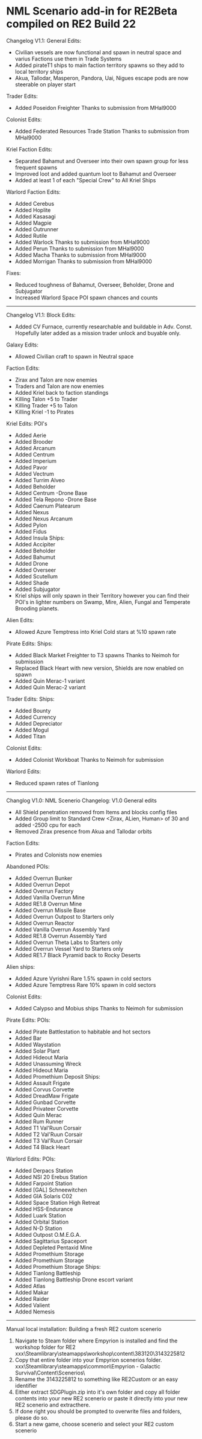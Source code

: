 NML Scenario add-in for RE2Beta compiled on RE2 Build 22
=============================================================

Changelog V1.1:
General Edits:
- Civilian vessels are now functional and spawn in neutral space and varius Factions use them in Trade Systems
- Added pirateT1 ships to main faction territory spawns so they add to local territory ships
- Akua, Tallodar, Masperon, Pandora, Uai, Nigues escape pods are now steerable on player start

Trader Edits:
- Added Poseidon Freighter Thanks to submission from MHal9000

Colonist Edits:
- Added Federated Resources Trade Station Thanks to submission from MHal9000

Kriel Faction Edits:
- Separated Bahamut and Overseer into their own spawn group for less frequent spawns
- Improved loot and added quantum loot to Bahamut and Overseer
- Added at least 1 of each "Special Crew" to All Kriel Ships

Warlord Faction Edits:
- Added Cerebus
- Added Hoplite
- Added Kasasagi
- Added Magpie
- Added Outrunner
- Added Rutile
- Added Warlock Thanks to submission from MHal9000
- Added Perun Thanks to submission from MHal9000
- Added Macha Thanks to submission from MHal9000
- Added Morrigan Thanks to submission from MHal9000

Fixes:
- Reduced toughness of Bahamut, Overseer, Beholder, Drone and Subjugator
- Increased Warlord Space POI spawn chances and counts

___________________________________________________________________________________________________________________

Changelog V1.1:
Block Edits:
- Added CV Furnace, currently researchable and buildable in Adv. Const. Hopefully later added as a mission trader unlock and buyable only.

Galaxy Edits:
- Allowed Civilian craft to spawn in Neutral space

Faction Edits:
- Zirax and Talon are now enemies
- Traders and Talon are now enemies
- Added Kriel back to faction standings
- Killing Talon +5 to Trader
- Killing Trader +5 to Talon
- Killing Kriel -1 to Pirates

Kriel Edits:
POI's
- Added Aerie
- Added Brooder
- Added Arcanum
- Added Centrum
- Added Imperium
- Added Pavor
- Added Vectrum
- Added Turrim Alveo
- Added Beholder
- Added Centrum -Drone Base
- Added Tela Repono -Drone Base
- Added Caenum Platearum
- Added Nexus
- Added Nexus Arcanum
- Added Pylon
- Added Fidus
- Added Insula
Ships:
- Added Accipiter
- Added Beholder
- Added Bahumut
- Added Drone
- Added Overseer
- Added Scutellum
- Added Shade
- Added Subjugator
- Kriel ships will only spawn in their Territory however you can find their POI's in lighter numbers on Swamp, Mire, Alien, Fungal and Temperate Brooding planets.

Alien Edits:
- Allowed Azure Temptress into Kriel Cold stars at %10 spawn rate

Pirate Edits:
Ships:
- Added Black Market Freighter to T3 spawns Thanks to Neimoh for submission
- Replaced Black Heart with new version, Shields are now enabled on spawn
- Added Quin Merac-1 variant
- Added Quin Merac-2 variant

Trader Edits:
Ships:
- Added Bounty
- Added Currency
- Added Depreciator
- Added Mogul
- Added Titan

Colonist Edits:
- Added Colonist Workboat Thanks to Neimoh for submission

Warlord Edits:
- Reduced spawn rates of Tianlong



___________________________________________________________________________________________________________________

Changlog V1.0:
NML Scenerio Changelog: V1.0
General edits
- All Shield penetration removed from Items and blocks config files
- Added Group limit to Standard Crew <Zirax, ALien, Human> of 30 and added -2500 cpu for each
- Removed Zirax presence from Akua and Tallodar orbits

Faction Edits:
- Pirates and Colonists now enemies

Abandoned POIs:
- Added Overrun Bunker
- Added Overrun Depot
- Added Overrun Factory
- Added Vanilla Overrun Mine
- Added RE1.8 Overrun Mine
- Added Overrun Missile Base
- Added Overrun Outpost to Starters only
- Added Overrun Reactor
- Added Vanilla Overrun Assembly Yard 
- Added RE1.8 Overrun Assembly Yard
- Added Overrun Theta Labs to Starters only
- Added Overrun Vessel Yard to Starters only
- Added RE1.7 Black Pyramid back to Rocky Deserts

Alien ships:
- Added Azure Vyrishni Rare 1.5% spawn in cold sectors
- Added Azure Temptress Rare 10% spawn in cold sectors

Colonist Edits:
- Added Calypso and Mobius ships Thanks to Neimoh for submission

Pirate Edits:
POIs:
- Added Pirate Battlestation to habitable and hot sectors
- Added Bar
- Added Waystation
- Added Solar Plant
- Added Hideout Maria
- Added Unassuming Wreck
- Added Hideout Maria
- Added Promethium Deposit
Ships:
- Added Assault Frigate
- Added Corvus Corvette
- Added DreadMaw Frigate
- Added Gunbad Corvette
- Added Privateer Corvette
- Added Quin Merac
- Added Rum Runner
- Added T1 Val'Ruun Corsair
- Added T2 Val'Ruun Corsair
- Added T3 Val'Ruun Corsair
- Added T4 Black Heart

Warlord Edits:
POIs:
- Added Derpacs Station
- Added NSI 20 Erebus Station
- Added Farpoint Station
- Added [GAL] Schneewitchen
- Added GIA Solaris C02
- Added Space Station High Retreat
- Added HSS-Endurance
- Added Luark Station
- Added Orbital Station
- Added N-D Station
- Added Outpost O.M.E.G.A.
- Added Sagittarius Spaceport
- Added Depleted Pentaxid Mine
- Added Promethium Storage
- Added Promethium Storage
- Added Promethium Storage
Ships:
- Added Tianlong Battleship
- Added Tianlong Battleship Drone escort variant
- Added Atlas
- Added Makar
- Added Raider
- Added Valient
- Added Nemesis

___________________________________________________________________________________________________________________

Manual local installation: Building a fresh RE2 custom scenerio
1. Navigate to Steam folder where Empyrion is installed and find the workshop folder for RE2
	xxx\Steamlibrary\steamapps\workshop\content\383120\3143225812
2. Copy that entire folder into your Empyrion scenerios folder.
	xxx\Steamlibrary\steamapps\common\Empyrion - Galactic Survival\Content\Scenerios\
3. Rename the 3143225812 to something like RE2Custom or an easy identifier
4. Either extract SDGPlugin.zip into it's own folder and copy all folder contents into your new RE2 scenerio or paste it directly into your new RE2 scenerio and extracthere.
5. If done right you should be prompted to overwrite files and folders, please do so.
6. Start a new game, choose scenerio and select your RE2 custom scenerio
